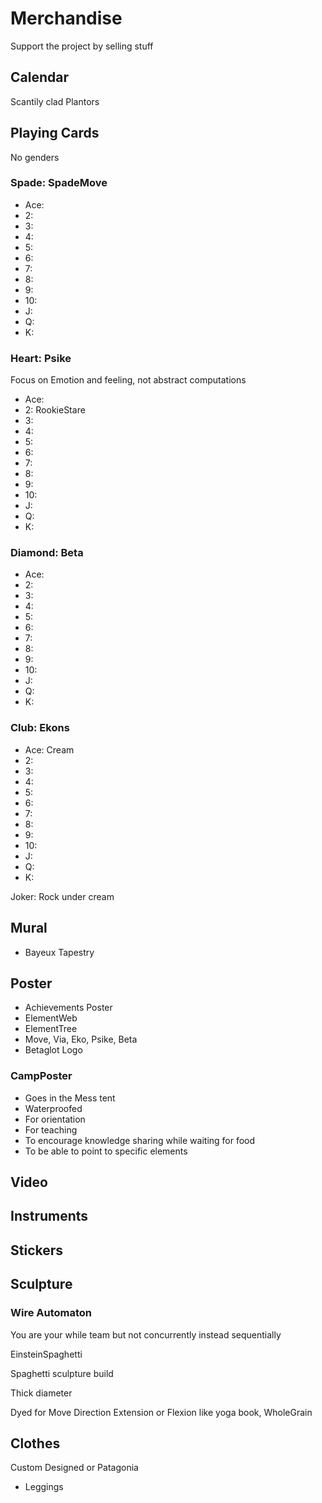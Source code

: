 # Merchandise

Support the project by selling stuff

## Calendar

Scantily clad Plantors

## Playing Cards

No genders

### <move>Spade: SpadeMove</move>

- Ace:
- 2:
- 3:
- 4:
- 5:
- 6:
- 7:
- 8:
- 9:
- 10:
- J:
- Q:
- K:

### <psike>Heart: Psike</psike>

Focus on Emotion and feeling, not abstract computations

- Ace:
- 2: RookieStare
- 3:
- 4:
- 5:
- 6:
- 7:
- 8:
- 9:
- 10:
- J:
- Q:
- K:

### <via>Diamond: Beta</via>

- Ace:
- 2:
- 3:
- 4:
- 5:
- 6:
- 7:
- 8:
- 9:
- 10:
- J:
- Q:
- K:

### <eko>Club: Ekons</eko>

- Ace: Cream
- 2:
- 3:
- 4:
- 5:
- 6:
- 7:
- 8:
- 9:
- 10:
- J:
- Q:
- K:

Joker: Rock under cream

## Mural

- Bayeux Tapestry

## Poster

- Achievements Poster
- ElementWeb
- ElementTree
- Move, Via, Eko, Psike, Beta
- Betaglot Logo

### CampPoster

- Goes in the Mess tent
- Waterproofed
- For orientation
- For teaching
- To encourage knowledge sharing while waiting for food
- To be able to point to specific elements

## Video

## Instruments

## Stickers

## Sculpture

### Wire Automaton

You are your while team but not concurrently instead sequentially

EinsteinSpaghetti

Spaghetti sculpture build

Thick diameter

Dyed for Move Direction Extension or Flexion like yoga book,
 WholeGrain

## Clothes

Custom Designed or Patagonia

- Leggings

